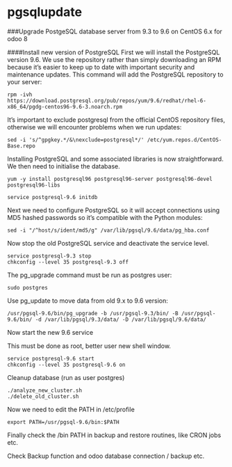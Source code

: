 # pgsqlupdate
###Upgrade PostgeSQL database server from 9.3 to 9.6 on CentOS 6.x for odoo 8

####Install new version of PostgreSQL
First we will install the PostgreSQL version 9.6. We use the repository rather than simply downloading an RPM because it’s easier to keep up to date with important security and maintenance updates. This command will add the PostgreSQL repository to your server:

```
rpm -ivh https://download.postgresql.org/pub/repos/yum/9.6/redhat/rhel-6-x86_64/pgdg-centos96-9.6-3.noarch.rpm
```

It’s important to exclude postgresql from the official CentOS repository files, otherwise we will encounter problems when we run updates:

```
sed -i 's/^gpgkey.*/&\nexclude=postgresql*/' /etc/yum.repos.d/CentOS-Base.repo
```

Installing PostgreSQL and some associated libraries is now straightforward. We then need to initialise the database.

```
yum -y install postgresql96 postgresql96-server postgresql96-devel postgresql96-libs
```

```
service postgresql-9.6 initdb
```

Next we need to configure PostgreSQL so it will accept connections using MD5 hashed passwords so it’s compatible with the Python modules:

```
sed -i "/^host/s/ident/md5/g" /var/lib/pgsql/9.6/data/pg_hba.conf
```

Now stop the old PostgreSQL service and deactivate the service level.

```
service postgresql-9.3 stop
chkconfig --level 35 postgresql-9.3 off
```

The pg_upgrade command must be run as postgres user:

```
sudo postgres
```

Use pg_update to move data from old 9.x to 9.6 version:

```
/usr/pgsql-9.6/bin/pg_upgrade -b /usr/pgsql-9.3/bin/ -B /usr/pgsql-9.6/bin/ -d /var/lib/pgsql/9.3/data/ -D /var/lib/pgsql/9.6/data/
```

Now start the new 9.6 service

This must be done as root, better user new shell window.

```
service postgresql-9.6 start
chkconfig --level 35 postgresql-9.6 on
```
Cleanup database (run as user postgres)

```
./analyze_new_cluster.sh
./delete_old_cluster.sh
```

Now we need to edit the PATH in /etc/profile

```
export PATH=/usr/pgsql-9.6/bin:$PATH
```

Finally check the /bin PATH in backup and restore routines, like CRON jobs etc.

Check Backup function and odoo database connection / backup etc.



